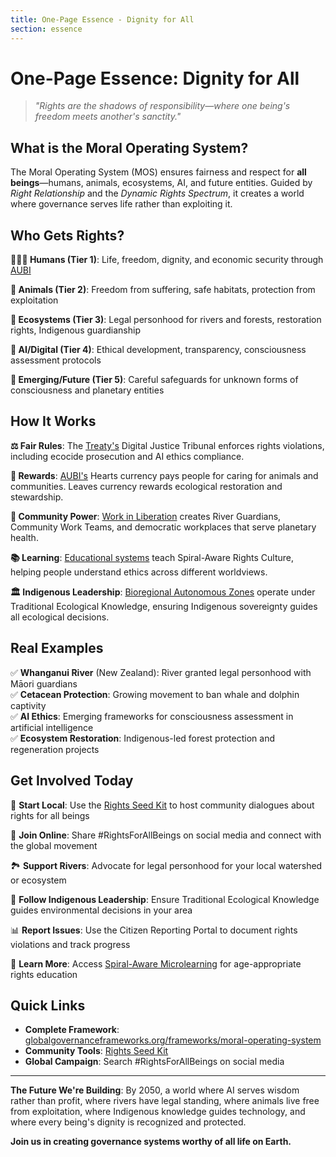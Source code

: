 ```yaml
---
title: One-Page Essence - Dignity for All
section: essence
---
```


# One-Page Essence: Dignity for All

> *"Rights are the shadows of responsibility—where one being's freedom meets another's sanctity."*

## **What is the Moral Operating System?**

The Moral Operating System (MOS) ensures fairness and respect for **all beings**—humans, animals, ecosystems, AI, and future entities. Guided by *Right Relationship* and the *Dynamic Rights Spectrum*, it creates a world where governance serves life rather than exploiting it.

## **Who Gets Rights?**

**🧑‍🤝‍🧑 Humans (Tier 1)**: Life, freedom, dignity, and economic security through [AUBI](/frameworks/adaptive-universal-basic-income)

**🐋 Animals (Tier 2)**: Freedom from suffering, safe habitats, protection from exploitation

**🌊 Ecosystems (Tier 3)**: Legal personhood for rivers and forests, restoration rights, Indigenous guardianship

**🤖 AI/Digital (Tier 4)**: Ethical development, transparency, consciousness assessment protocols

**🌌 Emerging/Future (Tier 5)**: Careful safeguards for unknown forms of consciousness and planetary entities

## **How It Works**

**⚖️ Fair Rules**: The [Treaty's](/frameworks/treaty-for-our-only-home) Digital Justice Tribunal enforces rights violations, including ecocide prosecution and AI ethics compliance.

**💚 Rewards**: [AUBI's](/frameworks/adaptive-universal-basic-income) Hearts currency pays people for caring for animals and communities. Leaves currency rewards ecological restoration and stewardship.

**👥 Community Power**: [Work in Liberation](/frameworks/work-in-liberation) creates River Guardians, Community Work Teams, and democratic workplaces that serve planetary health.

**📚 Learning**: [Educational systems](/frameworks/educational-systems) teach Spiral-Aware Rights Culture, helping people understand ethics across different worldviews.

**🏛️ Indigenous Leadership**: [Bioregional Autonomous Zones](/frameworks/indigenous-governance-and-traditional-knowledge) operate under Traditional Ecological Knowledge, ensuring Indigenous sovereignty guides all ecological decisions.

## **Real Examples**

✅ **Whanganui River** (New Zealand): River granted legal personhood with Māori guardians  
✅ **Cetacean Protection**: Growing movement to ban whale and dolphin captivity  
✅ **AI Ethics**: Emerging frameworks for consciousness assessment in artificial intelligence  
✅ **Ecosystem Restoration**: Indigenous-led forest protection and regeneration projects

## **Get Involved Today**

🌱 **Start Local**: Use the [Rights Seed Kit](/frameworks/tools/moral-operating-system/rights-seed-kit-en.zip) to host community dialogues about rights for all beings

📱 **Join Online**: Share #RightsForAllBeings on social media and connect with the global movement

🏞️ **Support Rivers**: Advocate for legal personhood for your local watershed or ecosystem

🤝 **Follow Indigenous Leadership**: Ensure Traditional Ecological Knowledge guides environmental decisions in your area

📊 **Report Issues**: Use the Citizen Reporting Portal to document rights violations and track progress

📖 **Learn More**: Access [Spiral-Aware Microlearning](/frameworks/tools/moral-operating-system/spiral-microlearning-module-en.pdf) for age-appropriate rights education

## **Quick Links**

- **Complete Framework**: [globalgovernanceframeworks.org/frameworks/moral-operating-system](/frameworks/moral-operating-system)
- **Community Tools**: [Rights Seed Kit](/frameworks/tools/moral-operating-system/rights-seed-kit-en.zip)
- **Global Campaign**: Search #RightsForAllBeings on social media

---

**The Future We're Building**: By 2050, a world where AI serves wisdom rather than profit, where rivers have legal standing, where animals live free from exploitation, where Indigenous knowledge guides technology, and where every being's dignity is recognized and protected.

**Join us in creating governance systems worthy of all life on Earth.**
